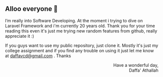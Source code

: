 ## Alloo everyone 👋

I’m really into Software Developing. At the moment i trying to dive on Laravel Framework and i'm currently 20 years old. Thank you for your time reading this even it's just me trying new random features from github, really appreciate it :)

If you guys want to use my public repository, just clone it. Mostly it's just my college assignment and if you find any trouble on using it just let me know at daffavcd@gmail.com . Thanks

<p align="right">
Have a wonderful day,<br>
Daffa' Athallah
</p>

